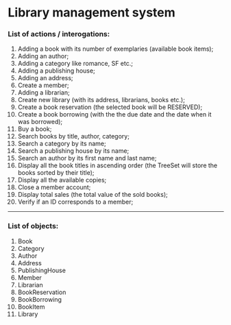 # Library management system

### List of actions / interogations:

1) Adding a book with its number of exemplaries (available book items);
2) Adding an author;
3) Adding a category like romance, SF etc.;
4) Adding a publishing house;
5) Adding an address;
6) Create a member;
7) Adding a librarian;
8) Create new library (with its address, librarians, books etc.);
9) Create a book reservation (the selected book will be RESERVED);
10) Create a book borrowing (with the the due date and the date when it was borrowed);
11) Buy a book; 
12) Search books by title, author, category;
13) Search a category by its name;
14) Search a publishing house by its name;
15) Search an author by its first name and last name;
16) Display all the book titles in ascending order (the TreeSet will store the books sorted by their title);
17) Display all the available copies;
18) Close a member account;
19) Display total sales (the total value of the sold books);
20) Verify if an ID corresponds to a member;

---------
### List of objects:

1) Book
2) Category
3) Author
4) Address
5) PublishingHouse
6) Member
7) Librarian
8) BookReservation
9) BookBorrowing
10) BookItem
11) Library
